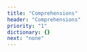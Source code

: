 ```yaml
---
title: "Comprehensions"
header: "Comprehensions"
priority: "1"
dictionary: {}
next: "none"
---
```

